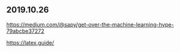 2019.10.26
---

https://medium.com/@sapy/get-over-the-machine-learning-hype-79abcbe37272

https://latex.guide/